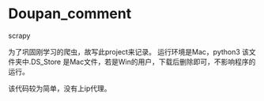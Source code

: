 # Doupan_comment
scrapy

为了巩固刚学习的爬虫，故写此project来记录。
运行环境是Mac，python3
该文件夹中.DS_Store 是Mac文件，若是Win的用户，下载后删除即可，不影响程序的运行。

该代码较为简单，没有上ip代理。
